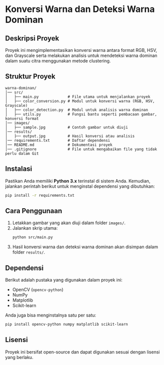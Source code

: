 # Konversi Warna dan Deteksi Warna Dominan

## Deskripsi Proyek
Proyek ini mengimplementasikan konversi warna antara format RGB, HSV, dan Grayscale serta melakukan analisis untuk mendeteksi warna dominan dalam suatu citra menggunakan metode clustering.

## Struktur Proyek
```
warna-dominan/
│── src/
│   ├── main.py             # File utama untuk menjalankan proyek
│   ├── color_conversion.py # Modul untuk konversi warna (RGB, HSV, Grayscale)
│   ├── color_detection.py  # Modul untuk analisis warna dominan
│   ├── utils.py            # Fungsi bantu seperti pembacaan gambar, konversi format
│── images/
│   ├── sample.jpg          # Contoh gambar untuk diuji
│── results/
│   ├── output.jpg          # Hasil konversi atau analisis
│── requirements.txt        # Daftar dependensi
│── README.md               # Dokumentasi proyek
│── .gitignore              # File untuk mengabaikan file yang tidak perlu dalam Git
```

## Instalasi
Pastikan Anda memiliki **Python 3.x** terinstal di sistem Anda. Kemudian, jalankan perintah berikut untuk menginstal dependensi yang dibutuhkan:

```sh
pip install -r requirements.txt
```

## Cara Penggunaan
1. Letakkan gambar yang akan diuji dalam folder `images/`.
2. Jalankan skrip utama:
   ```sh
   python src/main.py
   ```
3. Hasil konversi warna dan deteksi warna dominan akan disimpan dalam folder `results/`.

## Dependensi
Berikut adalah pustaka yang digunakan dalam proyek ini:
- OpenCV (`opencv-python`)
- NumPy
- Matplotlib
- Scikit-learn

Anda juga bisa menginstalnya satu per satu:
```sh
pip install opencv-python numpy matplotlib scikit-learn
```

## Lisensi
Proyek ini bersifat open-source dan dapat digunakan sesuai dengan lisensi yang berlaku.
